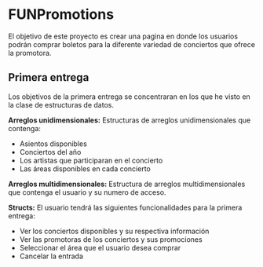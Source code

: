 # FUNPromotions
El objetivo de este proyecto es crear una pagina en donde los usuarios podrán comprar boletos para la diferente variedad de conciertos que ofrece la promotora. 

## Primera entrega
Los objetivos de la primera entrega se concentraran en los que he visto en la clase de estructuras de datos.

**Arreglos unidimensionales:** Estructuras de arreglos unidimensionales que contenga:
- Asientos disponibles
- Conciertos del año
- Los artistas que participaran en el concierto
- Las áreas disponibles en cada concierto

**Arreglos multidimensionales:** Estructura de arreglos multidimensionales que contenga el usuario y su numero de acceso. 

**Structs:** El usuario tendrá las siguientes funcionalidades para la primera entrega:
- Ver los conciertos disponibles y su respectiva información 
- Ver las promotoras de los conciertos y sus promociones
- Seleccionar el área que el usuario desea comprar
- Cancelar la entrada


